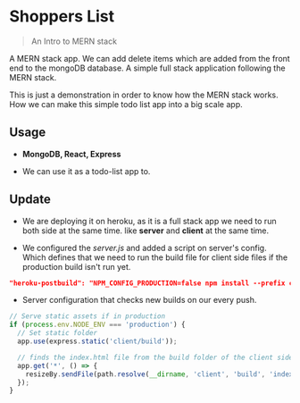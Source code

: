 # Shoppers List
> An Intro to MERN stack

A MERN stack app. We can add delete items which are added from the front end to the mongoDB database. A simple full stack application following the MERN stack. 

This is just a demonstration in order to know how the MERN stack works. How we can make this simple todo list app into a big scale app. 

## Usage 

- **MongoDB, React, Express**

- We can use it as a todo-list app to. 

## Update

- We are deploying it on heroku, as it is a full stack app we need to run both side at the same time. like **server** and **client** at the same time. 

- We configured the _server.js_ and added a script on server's config. Which defines that we need to run the build file for client side files if the production build isn't run yet. 

```json
"heroku-postbuild": "NPM_CONFIG_PRODUCTION=false npm install --prefix client && npm run build --prefix client"
```

- Server configuration that checks new builds on our every push. 

```js
// Serve static assets if in production
if (process.env.NODE_ENV === 'production') {
  // Set static folder
  app.use(express.static('client/build'));

  // finds the index.html file from the build folder of the client side. 
  app.get('*', () => {
    resizeBy.sendFile(path.resolve(__dirname, 'client', 'build', 'index.html'));
  });
}
```